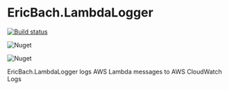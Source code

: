 # EricBach.LambdaLogger
[![Build status](https://ci.appveyor.com/api/projects/status/ls6pp14mi7duk1if?svg=true)](https://ci.appveyor.com/project/eric-bach/ericbach-lambdalogger)

![Nuget](https://img.shields.io/nuget/v/EricBach.LambdaLogger)

![Nuget](https://img.shields.io/nuget/dt/EricBach.LambdaLogger)

EricBach.LambdaLogger logs AWS Lambda messages to AWS CloudWatch Logs
